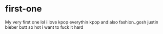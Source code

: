 # first-one
My very first one lol
i love kpop everythin kpop and also fashion..gosh justin bieber butt so hot i want to fuck it hard
